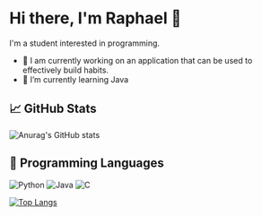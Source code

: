 # Hi there, I'm Raphael 👋
I'm a student interested in programming.
- 🔭 I am currently working on an application that can be used to effectively build habits.
- 🌱 I’m currently learning Java

## 📈 GitHub Stats
![Anurag's GitHub stats](https://github-readme-stats.vercel.app/api?username=raphaelgebel&show_icons=true&theme=graywhite)

## 🔧 Programming Languages
 ![Python](https://img.shields.io/badge/python-3670A0?style=for-the-badge&logo=python&logoColor=ffdd54)
 ![Java](https://img.shields.io/badge/java-%23ED8B00.svg?style=for-the-badge&logo=java&logoColor=white)
 ![C](https://img.shields.io/badge/c-%2300599C.svg?style=for-the-badge&logo=c&logoColor=white)
 
 [![Top Langs](https://github-readme-stats.vercel.app/api/top-langs/?username=raphaelgebel&layout=compact)](https://github.com/anuraghazra/github-readme-stats)
 
<!--
**raphaelgebel/raphaelgebel** is a ✨ _special_ ✨ repository because its `README.md` (this file) appears on your GitHub profile.

Here are some ideas to get you started:

- 🔭 I’m currently working on ...
- 🌱 I’m currently learning ...
- 👯 I’m looking to collaborate on ...
- 🤔 I’m looking for help with ...
- 💬 Ask me about ...
- 📫 How to reach me: ...
- 😄 Pronouns: ...
- ⚡ Fun fact: ...
-->
